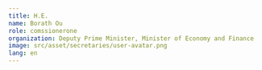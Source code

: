 ```yaml
---
title: H.E.
name: Borath Ou
role: comssionerone
organization: Deputy Prime Minister, Minister of Economy and Finance
image: src/asset/secretaries/user-avatar.png
lang: en
---
```


